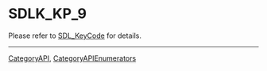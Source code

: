 # SDLK_KP_9

Please refer to [SDL_KeyCode](SDL_KeyCode) for details.

----
[CategoryAPI](CategoryAPI), [CategoryAPIEnumerators](CategoryAPIEnumerators)

